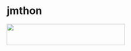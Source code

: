 # jmthon

<p align="left"><a href="https://heroku.com/deploy?template=https://github.com/Hhhhhkk_bot/roz"> <img src="https://img.shields.io/badge/Deploy%20To%20Heroku-purple?style=for-the-badge&logo=heroku" width="320" height="58.45"/></a></p>
